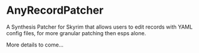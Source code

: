 # AnyRecordPatcher
A Synthesis Patcher for Skyrim that allows users to edit records with YAML config files, for more granular patching then esps alone.

More details to come...
